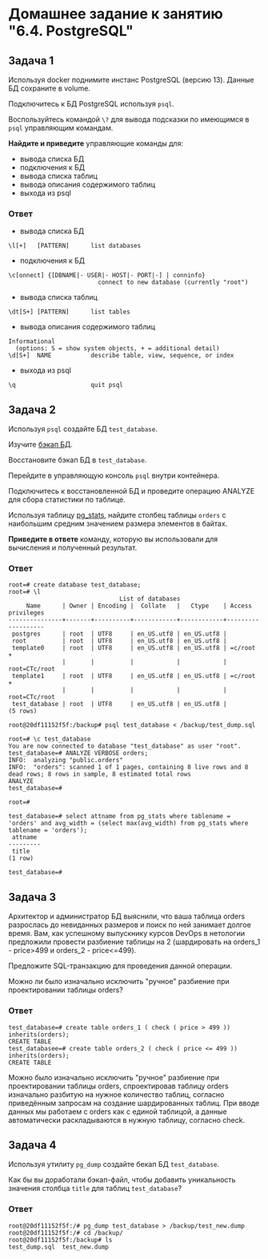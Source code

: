 # Домашнее задание к занятию "6.4. PostgreSQL"

## Задача 1

Используя docker поднимите инстанс PostgreSQL (версию 13). Данные БД сохраните в volume.

Подключитесь к БД PostgreSQL используя `psql`.

Воспользуйтесь командой `\?` для вывода подсказки по имеющимся в `psql` управляющим командам.

**Найдите и приведите** управляющие команды для:
- вывода списка БД
- подключения к БД
- вывода списка таблиц
- вывода описания содержимого таблиц
- выхода из psql

### Ответ
- вывода списка БД
```
\l[+]   [PATTERN]      list databases
```
- подключения к БД
```
\c[onnect] {[DBNAME|- USER|- HOST|- PORT|-] | conninfo}
                         connect to new database (currently "root")
```
- вывода списка таблиц
```
\dt[S+] [PATTERN]      list tables
```
- вывода описания содержимого таблиц
```
Informational
  (options: S = show system objects, + = additional detail)
\d[S+]  NAME           describe table, view, sequence, or index
```
- выхода из psql
```
\q                     quit psql
```

## Задача 2

Используя `psql` создайте БД `test_database`.

Изучите [бэкап БД](https://github.com/netology-code/virt-homeworks/tree/master/06-db-04-postgresql/test_data).

Восстановите бэкап БД в `test_database`.

Перейдите в управляющую консоль `psql` внутри контейнера.

Подключитесь к восстановленной БД и проведите операцию ANALYZE для сбора статистики по таблице.

Используя таблицу [pg_stats](https://postgrespro.ru/docs/postgresql/12/view-pg-stats), найдите столбец таблицы `orders` 
с наибольшим средним значением размера элементов в байтах.

**Приведите в ответе** команду, которую вы использовали для вычисления и полученный результат.
### Ответ
```
root=# create database test_database;
root=# \l
                               List of databases
     Name      | Owner | Encoding |  Collate   |   Ctype    | Access privileges 
---------------+-------+----------+------------+------------+-------------------
 postgres      | root  | UTF8     | en_US.utf8 | en_US.utf8 | 
 root          | root  | UTF8     | en_US.utf8 | en_US.utf8 | 
 template0     | root  | UTF8     | en_US.utf8 | en_US.utf8 | =c/root          +
               |       |          |            |            | root=CTc/root
 template1     | root  | UTF8     | en_US.utf8 | en_US.utf8 | =c/root          +
               |       |          |            |            | root=CTc/root
 test_database | root  | UTF8     | en_US.utf8 | en_US.utf8 | 
(5 rows)
```

```
root@20df11152f5f:/backup# psql test_database < /backup/test_dump.sql 
```

```
root=# \c test_database
You are now connected to database "test_database" as user "root".
test_database=# ANALYZE VERBOSE orders;
INFO:  analyzing "public.orders"
INFO:  "orders": scanned 1 of 1 pages, containing 8 live rows and 8 dead rows; 8 rows in sample, 8 estimated total rows
ANALYZE
test_database=#
```

```
root=# 

test_database=# select attname from pg_stats where tablename = 'orders' and avg_width = (select max(avg_width) from pg_stats where tablename = 'orders');
 attname 
---------
 title
(1 row)

test_database=#
```

## Задача 3

Архитектор и администратор БД выяснили, что ваша таблица orders разрослась до невиданных размеров и
поиск по ней занимает долгое время. Вам, как успешному выпускнику курсов DevOps в нетологии предложили
провести разбиение таблицы на 2 (шардировать на orders_1 - price>499 и orders_2 - price<=499).

Предложите SQL-транзакцию для проведения данной операции.

Можно ли было изначально исключить "ручное" разбиение при проектировании таблицы orders?

### Ответ

```
test_database=# create table orders_1 ( check ( price > 499 )) inherits(orders);
CREATE TABLE
test_databaseе=# create table orders_2 ( check ( price <= 499 )) inherits(orders);
CREATE TABLE
```
Можно было изначально исключить "ручное" разбиение при проектировании таблицы orders, спроектировав таблицу orders изначально разбитую на нужное количество таблиц, согласно приведённым запросам на создание шардированных таблиц. При вводе данных мы работаем с orders как с единой таблицой, а данные автоматически  раскладываются в нужную таблицу, согласно check.

## Задача 4

Используя утилиту `pg_dump` создайте бекап БД `test_database`.

Как бы вы доработали бэкап-файл, чтобы добавить уникальность значения столбца `title` для таблиц `test_database`?

### Ответ
```
root@20df11152f5f:/# pg_dump test_database > /backup/test_new.dump 
root@20df11152f5f:/# cd /backup/
root@20df11152f5f:/backup# ls
test_dump.sql  test_new.dump
```

